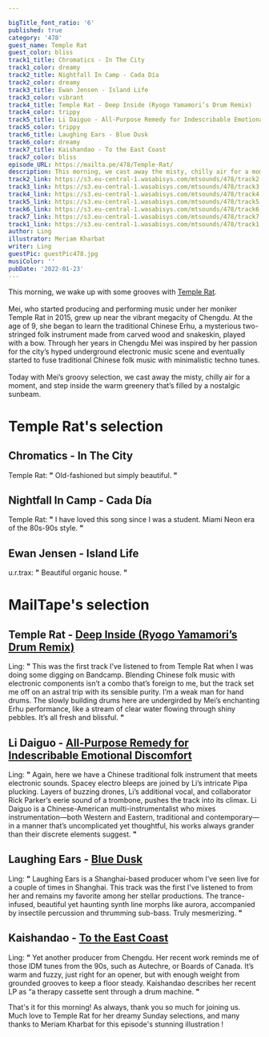 ```yaml
---

bigTitle_font_ratio: '6'
published: true
category: '478'
guest_name: Temple Rat
guest_color: bliss
track1_title: Chromatics - In The City
track1_color: dreamy
track2_title: Nightfall In Camp - Cada Día
track2_color: dreamy
track3_title: Ewan Jensen - Island Life
track3_color: vibrant
track4_title: Temple Rat - Deep Inside (Ryogo Yamamori’s Drum Remix)
track4_color: trippy
track5_title: Li Daiguo - All-Purpose Remedy for Indescribable Emotional Discomfort
track5_color: trippy
track6_title: Laughing Ears - Blue Dusk
track6_color: dreamy
track7_title: Kaishandao - To the East Coast
track7_color: bliss
episode_URL: https://mailta.pe/478/Temple-Rat/
description: This morning, we cast away the misty, chilly air for a moment, and step inside the warm greenery that’s filled by a nostalgic sunbeam.
track2_link: https://s3.eu-central-1.wasabisys.com/mtsounds/478/track2.mp3
track3_link: https://s3.eu-central-1.wasabisys.com/mtsounds/478/track3.mp3
track4_link: https://s3.eu-central-1.wasabisys.com/mtsounds/478/track4.mp3
track5_link: https://s3.eu-central-1.wasabisys.com/mtsounds/478/track5.mp3
track6_link: https://s3.eu-central-1.wasabisys.com/mtsounds/478/track6.mp3
track7_link: https://s3.eu-central-1.wasabisys.com/mtsounds/478/track7.mp3
track1_link: https://s3.eu-central-1.wasabisys.com/mtsounds/478/track1.mp3
author: Ling
illustrator: Meriam Kharbat
writer: Ling
guestPic: guestPic478.jpg
musiColor: ''
pubDate: '2022-01-23'
---
```

 This morning, we wake up with some grooves with [Temple Rat](https://www.instagram.com/meiyuxinmay).
<br><br>
Mei, who started producing and performing music under her moniker Temple Rat in 2015, grew up near the vibrant megacity of Chengdu. At the age of 9, she began to learn the traditional Chinese Erhu, a mysterious two-stringed folk instrument made from carved wood and snakeskin, played with a bow. Through her years in Chengdu Mei was inspired by her passion for the city’s hyped underground electronic music scene and eventually started to fuse traditional Chinese folk music with minimalistic techno tunes.
<br><br>
Today with Mei’s groovy selection, we cast away the misty, chilly air for a moment, and step inside the warm greenery that’s filled by a nostalgic sunbeam.



# Temple Rat's selection

## Chromatics - In The City
Temple Rat: **"** Old-fashioned but simply beautiful. **"** 

## Nightfall In Camp - Cada Día
Temple Rat: **"** I have loved this song since I was a student. Miami Neon era of the 80s-90s style. **"** 

## Ewan Jensen - Island Life
u.r.trax: **"** Beautiful organic house. **"** 


# MailTape's selection

## Temple Rat - [Deep Inside (Ryogo Yamamori’s Drum Remix)](https://kagerou.bandcamp.com/album/spring-dawn)
Ling: **"** This was the first track I’ve listened to from Temple Rat when I was doing some digging on Bandcamp. Blending Chinese folk music with electronic components isn’t a combo that’s foreign to me, but the track set me off on an astral trip with its sensible purity. I’m a weak man for hand drums. The slowly building drums here are undergirded by Mei’s enchanting Erhu performance, like a stream of clear water flowing through shiny pebbles. It’s all fresh and blissful. **"** 

## Li Daiguo - [All-Purpose Remedy for Indescribable Emotional Discomfort](https://parkerli.bandcamp.com/album/free-world-music)
Ling: **"** Again, here we have a Chinese traditional folk instrument that meets electronic sounds. Spacey electro bleeps are joined by Li’s intricate Pipa plucking. Layers of buzzing drones, Li’s additional vocal, and collaborator Rick Parker’s eerie sound of a trombone, pushes the track into its climax. Li Daiguo is a Chinese-American multi-instrumentalist who mixes instrumentation—both Western and Eastern, traditional and contemporary—in a manner that’s uncomplicated yet thoughtful, his works always grander than their discrete elements suggest. **"** 

## Laughing Ears - [Blue Dusk](https://laughingears.bandcamp.com/album/blue-dusk)
Ling: **"** Laughing Ears is a Shanghai-based producer whom I’ve seen live for a couple of times in Shanghai. This track was the first I've listened to from her and remains my favorite among her stellar productions. The trance-infused, beautiful yet haunting synth line morphs like aurora, accompanied by insectile percussion and thrumming sub-bass. Truly mesmerizing. **"** 

## Kaishandao - [To the East Coast](https://kaishandao.bandcamp.com/album/homeland)
Ling:  **"**  Yet another producer from Chengdu. Her recent work reminds me of those IDM tunes from the 90s, such as Autechre, or Boards of Canada. It’s warm and fuzzy, just right for an opener, but with enough weight from grounded grooves to keep a floor steady. Kaishandao describes her recent LP as “a therapy cassette sent through a drum machine. **"** 


That's it for this morning! As always, thank you so much for joining us. Much love to Temple Rat for her dreamy Sunday selections, and many thanks to Meriam Kharbat for this episode's stunning illustration !
